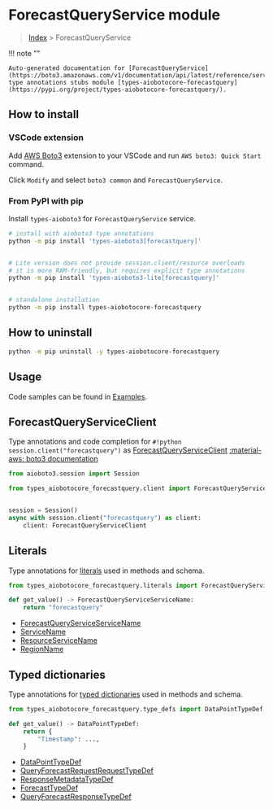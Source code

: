 # ForecastQueryService module

> [Index](../README.md) > ForecastQueryService


!!! note ""

    Auto-generated documentation for [ForecastQueryService](https://boto3.amazonaws.com/v1/documentation/api/latest/reference/services/forecastquery.html#ForecastQueryService)
    type annotations stubs module [types-aiobotocore-forecastquery](https://pypi.org/project/types-aiobotocore-forecastquery/).

## How to install

### VSCode extension

Add [AWS Boto3](https://marketplace.visualstudio.com/items?itemName=Boto3typed.boto3-ide)
extension to your VSCode and run `AWS boto3: Quick Start` command.

Click `Modify` and select `boto3 common` and `ForecastQueryService`.

### From PyPI with pip

Install `types-aioboto3` for `ForecastQueryService` service.

```bash
# install with aioboto3 type annotations
python -m pip install 'types-aioboto3[forecastquery]'


# Lite version does not provide session.client/resource overloads
# it is more RAM-friendly, but requires explicit type annotations
python -m pip install 'types-aioboto3-lite[forecastquery]'


# standalone installation
python -m pip install types-aiobotocore-forecastquery
```



## How to uninstall

```bash
python -m pip uninstall -y types-aiobotocore-forecastquery
```

## Usage

Code samples can be found in [Examples](./usage.md).

## ForecastQueryServiceClient

Type annotations and code completion for  `#!python session.client("forecastquery")` as [ForecastQueryServiceClient](./client.md)
[:material-aws: boto3 documentation](https://boto3.amazonaws.com/v1/documentation/api/latest/reference/services/forecastquery.html#ForecastQueryService.Client)

```python title="Usage example"
from aioboto3.session import Session

from types_aiobotocore_forecastquery.client import ForecastQueryServiceClient


session = Session()
async with session.client("forecastquery") as client:
    client: ForecastQueryServiceClient
```








## Literals

Type annotations for [literals](./literals.md) used in methods and schema.

```python title="Usage example"
from types_aiobotocore_forecastquery.literals import ForecastQueryServiceServiceName

def get_value() -> ForecastQueryServiceServiceName:
    return "forecastquery"
```

- [ForecastQueryServiceServiceName](./literals.md#forecastqueryserviceservicename)
- [ServiceName](./literals.md#servicename)
- [ResourceServiceName](./literals.md#resourceservicename)
- [RegionName](./literals.md#regionname)




## Typed dictionaries

Type annotations for [typed dictionaries](./type_defs.md) used in methods and schema.

```python title="Usage example"
from types_aiobotocore_forecastquery.type_defs import DataPointTypeDef

def get_value() -> DataPointTypeDef:
    return {
        "Timestamp": ...,
    }
```

- [DataPointTypeDef](./type_defs.md#datapointtypedef)
- [QueryForecastRequestRequestTypeDef](./type_defs.md#queryforecastrequestrequesttypedef)
- [ResponseMetadataTypeDef](./type_defs.md#responsemetadatatypedef)
- [ForecastTypeDef](./type_defs.md#forecasttypedef)
- [QueryForecastResponseTypeDef](./type_defs.md#queryforecastresponsetypedef)

